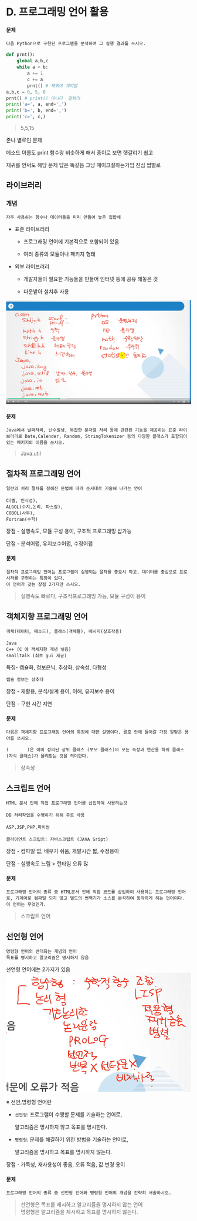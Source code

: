 # D. 프로그래밍 언어 활용

#### 문제

    다음 Python으로 구현된 프로그램을 분석하여 그 실행 결과를 쓰시오.

```py
def prnt():
    global a,b,c
    while a < b:
        a += 1
        c += a
        prnt() # 재귀야 개띠발
a,b,c = 0, 5, 0
prnt() # print() 아니다  잘봐라
print('a=', a, end=',')
print('b=', b, end=',')
print('c=', c,)
```

> 5,5,15

존나 별로인 문제

메소드 이름도 print 함수랑 비슷하게 해서 종이로 보면 헷갈리기 쉽고

재귀를 안써도 해당 문제 답은 똑같음 그냥 페이크질하는거임 진심 쌉별로

## 라이브러리

### 개념

    자주 사용하는 함수나 데이터들을 미리 만들어 놓은 집합체

- 표준 라이브러리

  - 프로그래밍 언어에 기본적으로 포함되어 있음

  - 여러 종류의 모듈이나 패키지 형태

- 외부 라이브러리

  - 개발자들이 필요한 기능들을 만들어 인터넷 등에 공유 해놓은 것

  - 다운받아 설치후 사용

![라이브러리](/img/1_programming/library.png)

#### 문제

    Java에서 날짜처리, 난수발생, 복잡한 문자열 처리 등에 관련된 기능을 제공하는 표준 라이브러리로 Date,Calender, Random, StringTokenizer 등의 다양한 클래스가 포함되어 있는 패키지의 이름을 쓰시오.

> Java.util

## 절차적 프로그래밍 언어

    일련의 처리 절차를 정해진 문법에 따라 순서대로 기술해 나가는 언어

    C(벨, 인식성),
    ALGOL(수치,논리, 파스칼),
    COBOL(사무),
    Fortran(수학)

장점 - 실행속도, 모듈 구성 용이, 구조적 프로그래밍 삽가능

단점 - 분석어렵, 유지보수어렵, 수정어렵

#### 문제

    절차적 프로그래밍 언어는 프로그램이 실행되는 절차를 중요시 하고, 데이터를 중심으로 프로시저를 구현하는 특징이 있다.
    이 언어가 갖는 장점 2가지만 쓰시오.

> 실행속도 빠르다, 구조적프로그래밍 가능, 모듈 구성이 용이

## 객체지향 프로그래밍 언어

    객체(데이터, 메소드), 클래스(객체들), 메시지(상호작용)

    Java
    C++ (C 에 객체지향 개념 넣음)
    smalltalk (최초 gui 제공)

특징- 캡슐화, 정보은닉, 추상화, 상속성, 다형성

`캡슐 정보는 상추다`

장점 - 재활용, 분석/설계 용이, 이해, 유지보수 용이

단점 - 구현 시간 지연

#### 문제

    다음은 객체지향 프로그래밍 언어의 특징에 대한 설명이다. 괄호 안에 들어갈 가장 알맞은 용어를 쓰시오.

```
(       )은 이미 정의된 상위 클래스 (부모 클래스)의 모든 속성과 연산을 하위 클래스 (자식 클래스)가 물려받는 것을 의미한다.
```

> 상속성

## 스크립트 언어

    HTML 문서 안에 직접 프로그래밍 언어를 삽입하여 사용하는것

    DB 처리작업을 수행하기 위해 주로 사용

    ASP,JSP,PHP,파이썬

    클라이언트 스크립트: 자바스크립트 (JAVA Sript)

장점 - 컴파일 없, 배우기 쉬움, 개발시간 짧, 수정용이

단점 - 실행속도 느림 > 런타임 오류 많

#### 문제

    프로그래밍 언어의 종류 중 HTML문서 안에 직접 코드를 삽입하여 사용하는 프로그래밍 언어로, 기계어로 컴파일 되지 않고 별도의 번역기가 소스를 분석하여 동작하게 하는 언어이다. 이 언어는 무엇인가.

> 스크립트 언어

## 선언형 언어

    명령형 언어의 반대되는 개념의 언어
    목표를 명시하고 알고리즘은 명시하지 않음

선언형 언어에는 2가지가 있음
![함수형/논리형](/img/1_programming/%ED%95%A8%EC%88%98%ED%98%95%2C%EB%85%BC%EB%A6%AC%ED%98%95.png)

※ 선언,명령형 언어란

- `선언형`: 프로그램이 수행할 문제를 기술하는 언어로,

  알고리즘은 명시하지 않고 목표를 명시한다.

- `명령형`: 문제를 해결하기 위한 방법을 기술하는 언어로,

  알고리즘을 명시하고 목표를 명시하지 않는다.

장점 - 가독성, 재사용성이 좋음, 오류 적음, 값 변경 용이

#### 문제

    프로그래밍 언어의 종류 중 선언형 언어와 명령형 언어의 개념을 간략히 서술하시오.

> 선언형은 목표를 제시하고 알고리즘을 명시하지 않는 언어 <br>
> 명령형은 알고리즘을 제시하고 목표를 명시하지 않는다.
